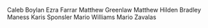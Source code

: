 Caleb Boylan
Ezra Farrar
Matthew Greenlaw
Matthew Hilden
Bradley Maness
Karis Sponsler
Mario Williams
Mario Zavalas